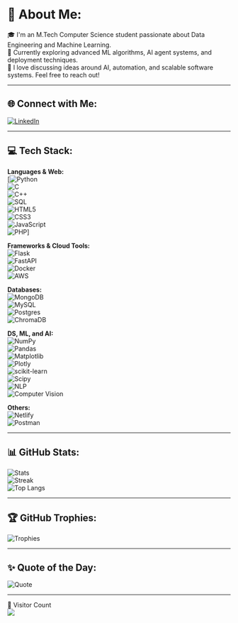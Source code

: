 # 💫 About Me:
🎓 I'm an M.Tech Computer Science student passionate about Data Engineering and Machine Learning.  
🚀 Currently exploring advanced ML algorithms, AI agent systems, and deployment techniques.  
💬 I love discussing ideas around AI, automation, and scalable software systems. Feel free to reach out!

---

## 🌐 Connect with Me:
[![LinkedIn](https://img.shields.io/badge/LinkedIn-%230077B5.svg?style=flat-square&logo=linkedin&logoColor=white)](https://linkedin.com/in/debojyotimondal)  

---

## 💻 Tech Stack:

**Languages & Web:**  
[![Python](https://img.shields.io/badge/python-3670A0?style=for-the-badge&logo=python&logoColor=ffdd54)  
![C](https://img.shields.io/badge/C-00599C?style=for-the-badge&logo=c&logoColor=white)  
![C++](https://img.shields.io/badge/c++-%2300599C.svg?style=for-the-badge&logo=c%2B%2B&logoColor=white)  
![SQL](https://img.shields.io/badge/sql-%2300C7B7.svg?style=for-the-badge&logo=mysql&logoColor=white)  
![HTML5](https://img.shields.io/badge/html5-%23E34F26.svg?style=for-the-badge&logo=html5&logoColor=white)  
![CSS3](https://img.shields.io/badge/css3-%231572B6.svg?style=for-the-badge&logo=css3&logoColor=white)  
![JavaScript](https://img.shields.io/badge/javascript-%23323330.svg?style=for-the-badge&logo=javascript&logoColor=%23F7DF1E)  
![PHP](https://img.shields.io/badge/php-%23777BB4.svg?style=for-the-badge&logo=php&logoColor=white)]

**Frameworks & Cloud Tools:**  
![Flask](https://img.shields.io/badge/flask-%23000.svg?style=for-the-badge&logo=flask&logoColor=white)  
![FastAPI](https://img.shields.io/badge/fastapi-%23009688.svg?style=for-the-badge&logo=fastapi&logoColor=white)  
![Docker](https://img.shields.io/badge/docker-%230db7ed.svg?style=for-the-badge&logo=docker&logoColor=white)  
![AWS](https://img.shields.io/badge/aws-%23FF9900.svg?style=for-the-badge&logo=amazonaws&logoColor=white)

**Databases:**  
![MongoDB](https://img.shields.io/badge/MongoDB-%234ea94b.svg?style=for-the-badge&logo=mongodb&logoColor=white)  
![MySQL](https://img.shields.io/badge/mysql-%2300000f.svg?style=for-the-badge&logo=mysql&logoColor=white)  
![Postgres](https://img.shields.io/badge/postgres-%23316192.svg?style=for-the-badge&logo=postgresql&logoColor=white)  
![ChromaDB](https://img.shields.io/badge/ChromaDB-%23F51E9A.svg?style=for-the-badge&logo=databricks&logoColor=white)

**DS, ML, and AI:**  
![NumPy](https://img.shields.io/badge/numpy-%23013243.svg?style=for-the-badge&logo=numpy&logoColor=white)  
![Pandas](https://img.shields.io/badge/pandas-%23150458.svg?style=for-the-badge&logo=pandas&logoColor=white)  
![Matplotlib](https://img.shields.io/badge/Matplotlib-%23ffffff.svg?style=for-the-badge&logo=Matplotlib&logoColor=black)  
![Plotly](https://img.shields.io/badge/Plotly-%233F4F75.svg?style=for-the-badge&logo=plotly&logoColor=white)  
![scikit-learn](https://img.shields.io/badge/scikit--learn-%23F7931E.svg?style=for-the-badge&logo=scikit-learn&logoColor=white)  
![Scipy](https://img.shields.io/badge/SciPy-%230C55A5.svg?style=for-the-badge&logo=scipy&logoColor=white)  
![NLP](https://img.shields.io/badge/NLP-%23007ACC.svg?style=for-the-badge&logo=fastapi&logoColor=white)  
![Computer Vision](https://img.shields.io/badge/Computer%20Vision-%230084FF.svg?style=for-the-badge&logo=openCV&logoColor=white)

**Others:**  
![Netlify](https://img.shields.io/badge/netlify-%23000000.svg?style=for-the-badge&logo=netlify&logoColor=#00C7B7)  
![Postman](https://img.shields.io/badge/Postman-FF6C37?style=for-the-badge&logo=postman&logoColor=white)

---

## 📊 GitHub Stats:
![Stats](https://github-readme-stats.vercel.app/api?username=dev28616&theme=radical&hide_border=false&include_all_commits=true&count_private=true)  
![Streak](https://github-readme-streak-stats.herokuapp.com/?user=dev28616&theme=radical&hide_border=false)  
![Top Langs](https://github-readme-stats.vercel.app/api/top-langs/?username=dev28616&theme=radical&layout=compact&hide_border=false)

---

## 🏆 GitHub Trophies:
![Trophies](https://github-profile-trophy.vercel.app/?username=dev28616&theme=radical&no-frame=false&no-bg=true&margin-w=4)

---

## ✨ Quote of the Day:
![Quote](https://quotes-github-readme.vercel.app/api?type=horizontal&theme=radical)

---

🔢 Visitor Count  
[![](https://visitcount.itsvg.in/api?id=dev28616&icon=0&color=0)](https://visitcount.itsvg.in)
